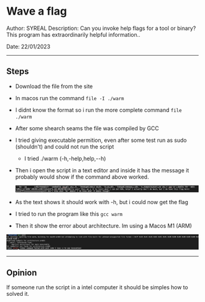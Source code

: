 # Wave a flag

Author: SYREAL
Description: Can you invoke help flags for a tool or binary? This program has extraordinarily helpful information..

Date: 22/01/2023

---

## Steps

- Download the file from the site
- In macos run the command `file -I ./warm`
- I didnt know the format so i run the more complete command `file ./warm`
- After some shearch seams the file was compiled by GCC
- I tried giving executable permition, even after some test run as sudo (shouldn't) and could not run the script

  - I tried ./warm (-h,-help,help,--h)
- Then i open the script in a text editor and inside it has the message it probably would show if the command above worked.

  ![](assets/20230122_114030_Screenshot_2023-01-22.png)
- As the text shows it should work with -h, but i could now get the flag
- I tried to run the program like this `gcc warm`
- Then it show the error about architecture. Im using a Macos M1 (ARM)


![](assets/20230122_114241_Screenshot_2023-01-22.png)

---

## Opinion

If someone run the script in a intel computer it should be simples how to solved it.
